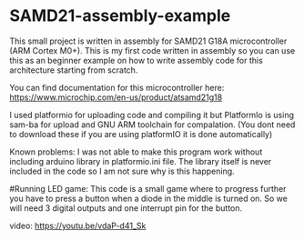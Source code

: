 # SAMD21-assembly-example
This small project is written in assembly for SAMD21 G18A microcontroller (ARM Cortex M0+). This is my first code written in assembly so you can use this as an beginner example on how to write assembly code for this architecture starting from scratch. 

You can find documentation for this microcontroller here: https://www.microchip.com/en-us/product/atsamd21g18

I used platformio for uploading code and compiling it but PlatformIo is using sam-ba for upload and GNU ARM toolchain for compalation. (You dont need to download these if you are using platformIO it is done automatically)

Known problems:
I was not able to make this program work without including arduino library in platformio.ini file. The library itself is never included in the code so I am not sure why is this happening.

#Running LED game:
This code is a small game where to progress further you have to press a button when a diode in the middle is turned on. So we will need 3 digital outputs and one interrupt pin for the button.

video: https://youtu.be/vdaP-d41_Sk
